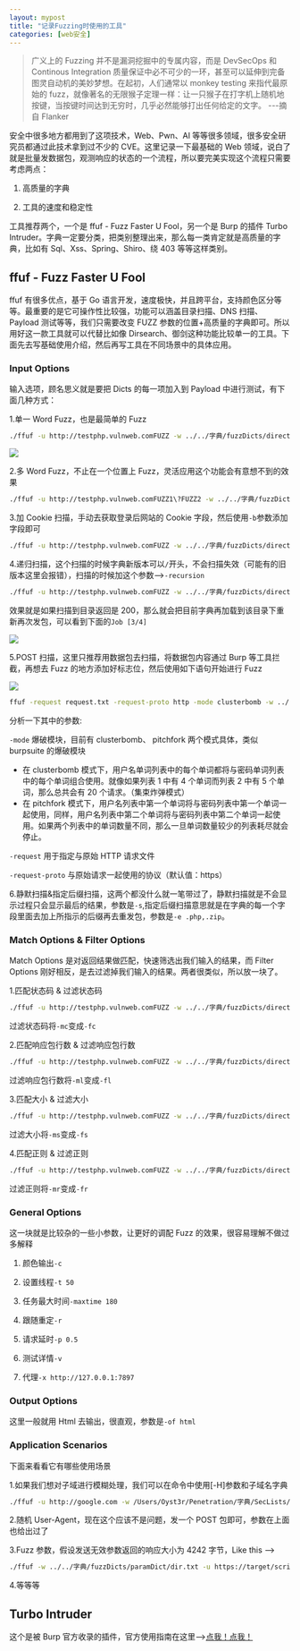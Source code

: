 ```yaml
---
layout: mypost
title: "记录Fuzzing时使用的工具"
categories: [web安全]
---
```


> 广义上的 Fuzzing 并不是漏洞挖掘中的专属内容，而是 DevSecOps 和 Continous Integration 质量保证中必不可少的一环，甚至可以延伸到完备图灵自动机的美妙梦想。在起初，人们通常以 monkey testing 来指代最原始的 fuzz，就像著名的无限猴子定理一样：让一只猴子在打字机上随机地按键，当按键时间达到无穷时，几乎必然能够打出任何给定的文字。 ---摘自 Flanker

安全中很多地方都用到了这项技术，Web、Pwn、AI 等等很多领域，很多安全研究员都通过此技术拿到过不少的 CVE。这里记录一下最基础的 Web 领域，说白了就是批量发数据包，观测响应的状态的一个流程，所以要完美实现这个流程只需要考虑两点：

1. 高质量的字典

2. 工具的速度和稳定性

工具推荐两个，一个是 ffuf - Fuzz Faster U Fool，另一个是 Burp 的插件 Turbo Intruder。字典一定要分类，把类别整理出来，那么每一类肯定就是高质量的字典，比如有 Sql、Xss、Spring、Shiro、绕 403 等等这样类别。

## ffuf - Fuzz Faster U Fool

ffuf 有很多优点，基于 Go 语言开发，速度极快，并且跨平台，支持颜色区分等等。最重要的是它可操作性比较强，功能可以涵盖目录扫描、DNS 扫描、Payload 测试等等，我们只需要改变 FUZZ 参数的位置+高质量的字典即可。所以用好这一款工具就可以代替比如像 Dirsearch、御剑这种功能比较单一的工具。下面先去写基础使用介绍，然后再写工具在不同场景中的具体应用。

### Input Options

输入选项，顾名思义就是要把 Dicts 的每一项加入到 Payload 中进行测试，有下面几种方式：

1.单一 Word Fuzz，也是最简单的 Fuzz

```sh
./ffuf -u http://testphp.vulnweb.comFUZZ -w ../../字典/fuzzDicts/directoryDicts/top7000.txt
```

![](1.png)

2.多 Word Fuzz，不止在一个位置上 Fuzz，灵活应用这个功能会有意想不到的效果

```sh
./ffuf -u http://testphp.vulnweb.comFUZZ1\?FUZZ2 -w ../../字典/fuzzDicts/apiDict/api.txt:FUZZ1 -w ../../字典/fuzzDicts/paramDict/dir.txt:FUZZ2
```

3.加 Cookie 扫描，手动去获取登录后网站的 Cookie 字段，然后使用`-b`参数添加字段即可

```sh
./ffuf -u http://testphp.vulnweb.comFUZZ -w ../../字典/fuzzDicts/directoryDicts/top7000.txt -b "Cookie=xxx"
```

4.递归扫描，这个扫描的时候字典新版本可以`/`开头，不会扫描失效（可能有的旧版本这里会报错），扫描的时候加这个参数-->`-recursion`

```sh
./ffuf -u http://testphp.vulnweb.comFUZZ -w ../../字典/fuzzDicts/directoryDicts/top7000.txt -recursion
```

效果就是如果扫描到目录返回是 200，那么就会把目前字典再加载到该目录下重新再次发包，可以看到下面的`Job [3/4]`

![](2.png)

5.POST 扫描，这里只推荐用数据包去扫描，将数据包内容通过 Burp 等工具拦截，再想去 Fuzz 的地方添加好标志位，然后使用如下语句开始进行 Fuzz

![](3.png)

```sh
ffuf -request request.txt -request-proto http -mode clusterbomb -w ../../字典/fuzzDicts/directoryDicts/top7000.txt -recursion
```

分析一下其中的参数:

`-mode` 爆破模块，目前有 clusterbomb、 pitchfork 两个模式具体，类似 burpsuite 的爆破模块

- 在 clusterbomb 模式下，用户名单词列表中的每个单词都将与密码单词列表中的每个单词组合使用。就像如果列表 1 中有 4 个单词而列表 2 中有 5 个单词，那么总共会有 20 个请求。（集束炸弹模式）
- 在 pitchfork 模式下，用户名列表中第一个单词将与密码列表中第一个单词一起使用，同样，用户名列表中第二个单词将与密码列表中第二个单词一起使用。如果两个列表中的单词数量不同，那么一旦单词数量较少的列表耗尽就会停止。

`-request` 用于指定与原始 HTTP 请求文件

`-request-proto` 与原始请求一起使用的协议（默认值：https）

6.静默扫描&指定后缀扫描，这两个都没什么就一笔带过了，静默扫描就是不会显示过程只会显示最后的结果，参数是`-s`,指定后缀扫描意思就是在字典的每一个字段里面去加上所指示的后缀再去重发包，参数是`-e .php,.zip`。

### Match Options & Filter Options

Match Options 是对返回结果做匹配，快速筛选出我们输入的结果，而 Filter Options 刚好相反，是去过滤掉我们输入的结果。两者很类似，所以放一块了。

1.匹配状态码 & 过滤状态码

```sh
./ffuf -u http://testphp.vulnweb.comFUZZ -w ../../字典/fuzzDicts/directoryDicts/top7000.txt -mc 200,403
```

过滤状态码将`-mc`变成`-fc`

2.匹配响应包行数 & 过滤响应包行数

```sh
./ffuf -u http://testphp.vulnweb.comFUZZ -w ../../字典/fuzzDicts/directoryDicts/top7000.txt -ml 10
```

过滤响应包行数将`-ml`变成`-fl`

3.匹配大小 & 过滤大小

```sh
./ffuf -u http://testphp.vulnweb.comFUZZ -w ../../字典/fuzzDicts/directoryDicts/top7000.txt -ms 177
```

过滤大小将`-ms`变成`-fs`

4.匹配正则 & 过滤正则

```sh
./ffuf -u http://testphp.vulnweb.comFUZZ -w ../../字典/fuzzDicts/directoryDicts/top7000.txt -mr "^\d{5,12}$"
```

过滤正则将`-mr`变成`-fr`

### General Options

这一块就是比较杂的一些小参数，让更好的调配 Fuzz 的效果，很容易理解不做过多解释

1. 颜色输出`-c`

2. 设置线程`-t 50`

3. 任务最大时间`-maxtime 180`

4. 跟随重定`-r`

5. 请求延时`-p 0.5`

6. 测试详情`-v`

7. 代理`-x http://127.0.0.1:7897`

### Output Options

这里一般就用 Html 去输出，很直观，参数是`-of html`

### Application Scenarios

下面来看看它有哪些使用场景

1.如果我们想对子域进行模糊处理，我们可以在命令中使用[-H]参数和子域名字典

```sh
./ffuf -u http://google.com -w /Users/Oyst3r/Penetration/字典/SecLists/Discovery/DNS/subdomains-top1million-5000.txt -H "HOST: FUZZ.google.com"
```

2.随机 User-Agent，现在这个应该不是问题，发一个 POST 包即可，参数在上面也给出过了

3.Fuzz 参数，假设发送无效参数返回的响应大小为 4242 字节，Like this -->

```sh
./ffuf -w ../../字典/fuzzDicts/paramDict/dir.txt -u https://target/script.php?FUZZ=test_value -fs 4242
```

4.等等等

## Turbo Intruder

这个是被 Burp 官方收录的插件，官方使用指南在这里-->[点我！点我！](https://portswigger.net/research/turbo-intruder-embracing-the-billion-request-attack)